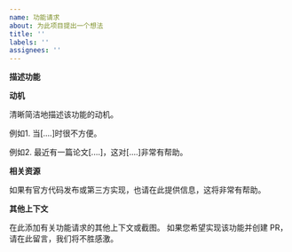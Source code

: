 ```yaml
---
name: 功能请求
about: 为此项目提出一个想法
title: ''
labels: ''
assignees: ''
---
```


**描述功能**

**动机**

清晰简洁地描述该功能的动机。

例如1. 当\[....\]时很不方便。

例如2. 最近有一篇论文\[....\]，这对\[....\]非常有帮助。

**相关资源**

如果有官方代码发布或第三方实现，也请在此提供信息，这将非常有帮助。

**其他上下文**

在此添加有关功能请求的其他上下文或截图。
如果您希望实现该功能并创建 PR，请在此留言，我们将不胜感激。
